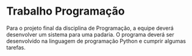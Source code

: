 # Trabalho Programação

Para o projeto final da disciplina de Programação, a equipe deverá desenvolver um sistema para uma padaria. O programa deverá ser desenvolvido na linguagem de programação Python e cumprir algumas tarefas.